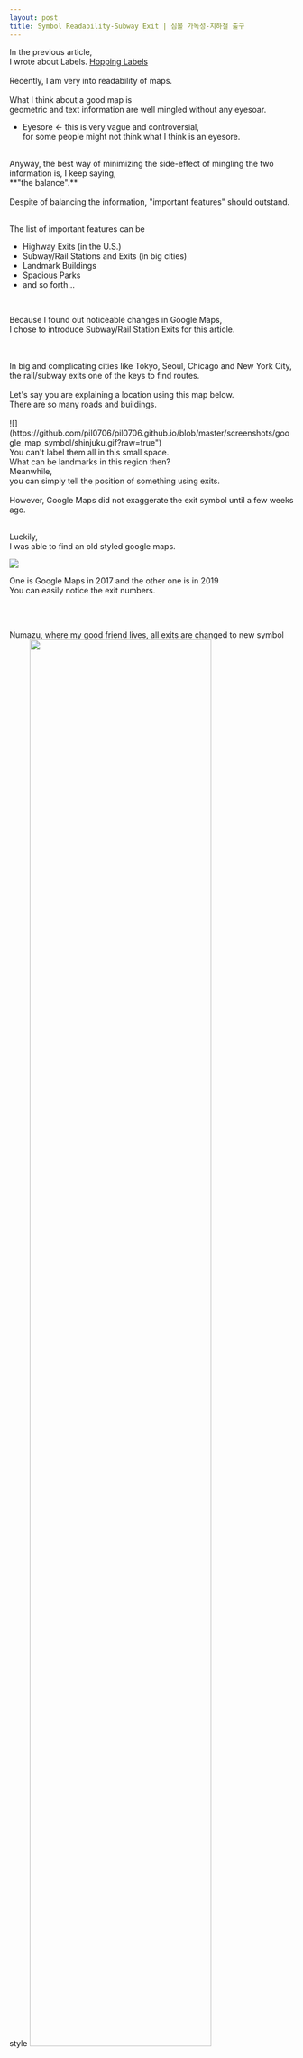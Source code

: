 ```yaml
---
layout: post
title: Symbol Readability-Subway Exit | 심볼 가독성-지하철 출구
---
```


In the previous article, <br>
I wrote about Labels. [Hopping Labels](https://pil0706.github.io/Position-of-POIs)
<br>
<br>
Recently, I am very into readability of maps. <br>
<br>
What I think about a good map is <br>
geometric and text information are well mingled without any eyesoar.
- Eyesore <- this is very vague and controversial, <br>
   for some people might not think what I think is an eyesore.

<br>
Anyway, the best way of minimizing the side-effect of mingling the two information is, I keep saying,<br>
**"the balance".**
<br>
<br>
Despite of balancing the information, "important features" should outstand. <br>
<br>

The list of important features can be
- Highway Exits (in the U.S.)
- Subway/Rail Stations and Exits (in big cities)
- Landmark Buildings
- Spacious Parks
- and so forth...
<br>

Because I found out noticeable changes in Google Maps, <br>
I chose to introduce Subway/Rail Station Exits for this article.

<br>
<br>
In big and complicating cities like Tokyo, Seoul, Chicago and New York City,<br>
the rail/subway exits one of the keys to find routes.
<br>
<br>
Let's say you are explaining a location using this map below. <br>
There are so many roads and buildings. <br>
<br>
![](https://github.com/pil0706/pil0706.github.io/blob/master/screenshots/google_map_symbol/shinjuku.gif?raw=true")
<br>
You can't label them all in this small space. <br>
What can be landmarks in this region then? <br>
Meanwhile, <br>
you can simply tell the position of something using exits.


<br>
<br>
However, Google Maps did not exaggerate the exit symbol until a few weeks ago.

<br>
<br>


Luckily, <br>
I was able to find an old styled google maps. <br>

![](https://github.com/pil0706/pil0706.github.io/blob/master/screenshots/google_map_symbol/tokyo_stn.gif?raw=true)

One is Google Maps in 2017 and the other one is in 2019 <br>
You can easily notice the exit numbers.

<br>
<br>


Numazu, where my good friend lives, all exits are changed to new symbol style
<img src="https://github.com/pil0706/pil0706.github.io/blob/master/screenshots/google_map_symbol/numazu.png?raw=true" width="80%" height="80%">

<br>
<br>
<br>

But not all Japanese rail/subway exits are changed.


**Shinjuku Nishiguchi**  <br>
Exit Number 7 is duplicated somehow. <br>

<img src="https://github.com/pil0706/pil0706.github.io/blob/master/screenshots/google_map_symbol/shinjuku_not_all_changed.gif?raw=true">

<br>
<br>

**Kobe Kotoen**<br>
![](https://github.com/pil0706/pil0706.github.io/blob/master/screenshots/google_map_symbol/not_perfect_kobe.gif?raw=true)

**Osaka Nanba**<br>
![](https://github.com/pil0706/pil0706.github.io/blob/master/screenshots/google_map_symbol/not_perfect_nanba.gif?raw=true)


<br>
<br>
<br>

Yes, there still are a lot more things to do in making maps.





--- 한국어 버전


이전의 글에서, <br>
저는 레이블/주기에 관해 썻었습니다. [뛰어다니는 주기](https://pil0706.github.io/Position-of-POIs)
<br>
<br>
최근, 저는 지도 가독성에 관심이 있습니다. <br>
<br>
제가 생각하는 좋은 지도란 <br>
지오메트리(형상) 정보와 문자 정보가 눈엣가시 없이 잘 섞이는것 입니다.
- 눈엣가시 <- 이것은 매우 모호하고 논란적입니다, <br>
   왜냐하면 몇몇 사람들에게는 제가 생각하는 눈엣가시가 아니라고 생각할 수 있기 때문입니다.

<br>
어쨋던, 저는 계속 얘기합니다만, 그 두개의 정보를 섞을때 부작용을 최소화 하는 방법은,<br>
**"균형" 입니다.**
<br>
<br>
정보의 균형을 맞추는것임에도 불구하고, "중요한 것들"은 눈에 띄어야 합니다. <br>
<br>

중요한 것들의 리스트는 다음과 같습니다
- 고속도로 출구 (미국의)
- 지하철/철도 역 및 출구 (대도시의)
- 랜드마크 빌딩
- 넓은 공원
- 등등...
<br>

제가 구글 지도에서 눈에 띌만한 변화를 찾았기 때문에, <br>
이번 글에서는 지하철/철도 역 출구를 소개하기로 했습니다.

<br>
<br>
도쿄, 서울, 시카고 그리고 뉴욕과 같은 크고 복잡한 도시에서는,<br>
지하철/철도 출구는 길 찾기에 중요한 키 입니다.
<br>
<br>
아래의 지도를 사용해서, 여러분이 동네를 탐험한다고 해봅시다. <br>
여기에는 많은 도로와 건물이 있습니다. <br>
<br>
![](https://github.com/pil0706/pil0706.github.io/blob/master/screenshots/google_map_symbol/shinjuku.gif?raw=true")
<br>
여러분은 이 좁은 공간에 레이블/주기를 다 달 수 없습니다. <br>
그럼 이 지역에 어떤것이 랜드마크가 될 수 있을까요? <br>
그러는 동안, <br>
여러분은 간단하게 출구를 이용하여 어떤곳의 위치를 말할 수 있습니다.


<br>
<br>
하지만, 구글은 몇 주전 까지만 하더라도 출구의 심볼을 강조하지 않았습니다.

<br>
<br>


운좋게도, <br>
저는 구글 지도의 예전 스타일을 찾을 수 있었습니다. <br>

![](https://github.com/pil0706/pil0706.github.io/blob/master/screenshots/google_map_symbol/tokyo_stn.gif?raw=true)

하나는 2017년의 구글지도이고, 다른것은 2019년의 것입니다 <br>
여러분은 쉽게 출구 번호를 확인할 수 있습니다.

<br>
<br>


제 좋은 친구가 사는 누마즈에서는 모든 출구가 새로운 심볼 스타일로 변했습니다
<img src="https://github.com/pil0706/pil0706.github.io/blob/master/screenshots/google_map_symbol/numazu.png?raw=true" width="80%" height="80%">

<br>
<br>
<br>

하지만, 모든 일본의 지하철/철도 출구가 변하진 않았습니다.


**신주구 니시구치**  <br>
출구 번호 7은 어째서인지 중복이 있습니다. <br>

<img src="https://github.com/pil0706/pil0706.github.io/blob/master/screenshots/google_map_symbol/shinjuku_not_all_changed.gif?raw=true">

<br>
<br>

**고베 코토엔**<br>
![](https://github.com/pil0706/pil0706.github.io/blob/master/screenshots/google_map_symbol/not_perfect_kobe.gif?raw=true)

**오사카 난바**<br>
![](https://github.com/pil0706/pil0706.github.io/blob/master/screenshots/google_map_symbol/not_perfect_nanba.gif?raw=true)


<br>
<br>
<br>

네, 아직도 지도를 만들기에 많은 것들을 더 해야 합니다.